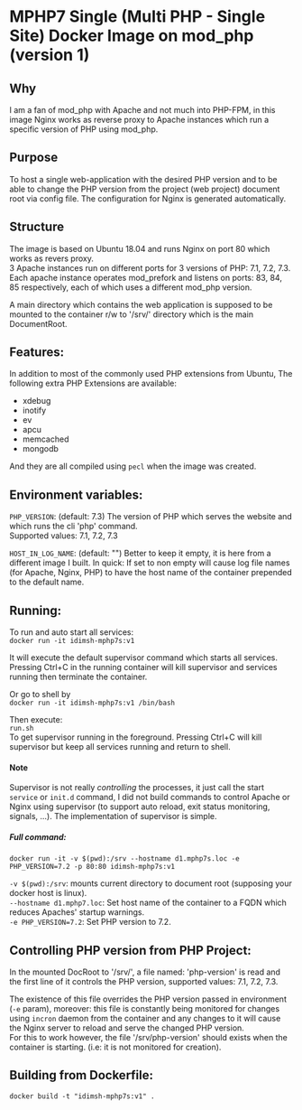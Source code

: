 # MPHP7 Single (Multi PHP - Single Site) Docker Image on mod_php (version 1)

## Why
I am a fan of mod_php with Apache and not much into PHP-FPM, in this image 
Nginx works as reverse proxy to Apache instances which run a specific 
version of PHP using mod_php.

## Purpose
To host a single web-application with the desired PHP version and to be 
able to change the PHP version from the project (web project) document 
root via config file. 
The configuration for Nginx is generated automatically.

## Structure
The image is based on Ubuntu 18.04 and runs Nginx on port 80 which works as 
revers proxy.  
3 Apache instances run on different ports for 3 versions of 
PHP: 7.1, 7.2, 7.3.  
Each apache instance operates mod_prefork and listens on 
ports: 83, 84, 85 
respectively, each of which uses a different mod_php version.  
  
A main directory which contains the web application is supposed to 
be mounted to the container r/w to '/srv/' directory which is the 
main DocumentRoot.

## Features:  
In addition to most of the commonly used PHP extensions from Ubuntu,
The following extra PHP Extensions are available:
- xdebug
- inotify
- ev
- apcu
- memcached
- mongodb
  
And they are all compiled using `pecl` when the image was created.   


## Environment variables:
`PHP_VERSION`: (default: 7.3) The version of PHP which serves the website 
and which runs the cli 'php' command.  
Supported values: 7.1, 7.2, 7.3  
  
`HOST_IN_LOG_NAME`: (default: "") Better to keep it empty, it is here from a 
different image I built. In quick: If set to non empty will cause log 
file names (for Apache, Nginx, PHP) to have the host name of the 
container prepended to the default name.

## Running:
To run and auto start all services:  
`docker run -it idimsh-mphp7s:v1`  
  
It will execute the default supervisor command which starts all services.  
Pressing Ctrl+C in the running container will kill supervisor and 
services running then terminate the container.  
  
Or go to shell by  
`docker run -it idimsh-mphp7s:v1 /bin/bash`  
  
Then execute:  
`run.sh`  
To get supervisor running in the foreground. Pressing Ctrl+C will kill 
supervisor but keep all services running and return to shell.  
  
#### Note
Supervisor is not really *controlling* the processes, it just call the start
`service` or `init.d` command, I did not build commands to control Apache or
Nginx using supervisor (to support auto reload, exit status monitoring, 
signals, ...). The implementation of supervisor is simple.  
  
##### Full command:
`docker run -it -v $(pwd):/srv --hostname d1.mphp7s.loc -e PHP_VERSION=7.2 -p 80:80 idimsh-mphp7s:v1`  
  
`-v $(pwd):/srv`: mounts current directory to document root (supposing 
your docker host is linux).  
`--hostname d1.mphp7.loc`: Set host name of the container to a FQDN which reduces
Apaches' startup warnings.  
`-e PHP_VERSION=7.2`: Set PHP version to 7.2.  
  
## Controlling PHP version from PHP Project:  
In the mounted DocRoot to '/srv/', a file named: 'php-version' is read and
the first line of it controls the PHP version, supported values: 7.1, 7.2, 7.3.  
  
The existence of this file overrides the PHP version passed in environment 
(`-e` param), moreover: this file is constantly being monitored for changes
using `incron` daemon from the container and any changes to it will cause
the Nginx server to reload and serve the changed PHP version.  
For this to work however, the file '/srv/php-version' should exists when 
the container is starting. (i.e: it is not monitored for creation).  

## Building from Dockerfile:
`docker build -t "idimsh-mphp7s:v1" .`
